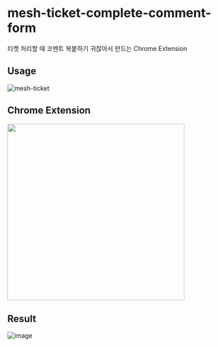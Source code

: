 # mesh-ticket-complete-comment-form
티켓 처리할 때 코멘트 복붙하기 귀찮아서 만드는 Chrome Extension<br>

## Usage
![mesh-ticket](https://user-images.githubusercontent.com/23455736/119591876-6057fd00-be12-11eb-9d93-e487a4a005b5.gif)

## Chrome Extension
<img src="https://user-images.githubusercontent.com/23455736/99369792-358b6a00-2900-11eb-9fbd-691a9fad36f4.png" width="400">

## Result
![image](https://user-images.githubusercontent.com/23455736/99370232-c5311880-2900-11eb-9fbd-bacf7534fc28.png)
